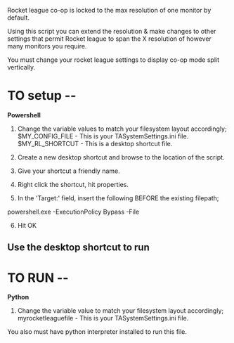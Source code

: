 Rocket league co-op is locked to the max resolution of one monitor by default.

Using this script you can extend the resolution & make changes to other settings that permit Rocket league to span the X resolution of however many monitors you require.

You must change your rocket league settings to display co-op mode split vertically.

# TO setup -- 
**Powershell**

1. Change the variable values to match your filesystem layout accordingly;\
$MY_CONFIG_FILE - This is your TASystemSettings.ini file.\
$MY_RL_SHORTCUT - This is a desktop shortcut file.

2. Create a new desktop shortcut and browse to the location of the script.
3. Give your shortcut a friendly name.
4. Right click the shortcut, hit properties.
5. In the 'Target:' field, insert the following BEFORE the existing filepath;

powershell.exe -ExecutionPolicy Bypass -File

6. Hit OK

## Use the desktop shortcut to run




# TO RUN -- 
**Python**

1. Change the variable value to match your filesystem layout accordingly;
myrocketleaguefile - This is your TASystemSettings.ini file.

You also must have python interpreter installed to run this file.
